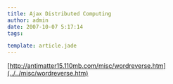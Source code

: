 ```yaml
---
title: Ajax Distributed Computing
author: admin
date: 2007-10-07 5:17:14
tags: 

template: article.jade
---
```


[http://antimatter15.110mb.com/misc/wordreverse.htm](../../misc/wordreverse.htm)
